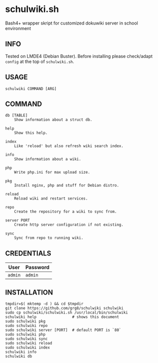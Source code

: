 # schulwiki.sh

 Bash4+ wrapper skript for customized dokuwiki server in school environment

## INFO

 Tested on LMDE4 (Debian Buster).
 Before installing please check/adapt `config` at the top of `schulwiki.sh`.

## USAGE

    schulwiki COMMAND [ARG]

## COMMAND

    db [TABLE]
        Show information about a struct db.

    help 
        Show this help.

    index 
        Like 'reload' but also refresh wiki search index.

    info 
        Show information about a wiki.

    php 
        Write php.ini for max upload size.

    pkg 
        Install nginx, php and stuff for Debian distro.

    reload 
        Reload wiki and restart services.

    repo 
        Create the repository for a wiki to sync from.

    server PORT
        Create http server configuration if not existing.

    sync 
        Sync from repo to running wiki.

## CREDENTIALS

 User    | Password
 ------- | -------------
 `admin` | `admin`

## INSTALLATION

    tmpdir=$( mktemp -d ) && cd $tmpdir
    git clone https://github.com/grg8/schulwiki schulwiki
    sudo cp schulwiki/schulwiki.sh /usr/local/bin/schulwiki
    schulwiki help                # shows this document
    sudo schulwiki pkg
    sudo schulwiki repo
    sudo schulwiki server [PORT]  # default PORT is `80`
    sudo schulwiki php
    sudo schulwiki sync
    sudo schulwiki reload
    sudo schulwiki index
    schulwiki info
    schulwiki db

